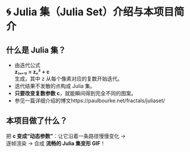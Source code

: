 # 🌀 Julia 集（Julia Set）介绍与本项目简介

## 什么是 Julia 集？
- 由迭代公式  
  **z₍ₙ₊₁₎ = zₙ² + c**  
  生成，其中 z 从每个像素对应的复数开始迭代。  
- 迭代结果不发散的点构成 Julia 集。  
- **只要改变复数参数 c**，就能瞬间得到完全不同的图案。
- 参见一篇详细介绍的博文https://paulbourke.net/fractals/juliaset/

## 本项目做了什么？
把 **c 变成“动态参数”**：让它沿着一条路径慢慢变化 →  
逐帧渲染 → 合成 **流畅的 Julia 集变形 GIF**！
